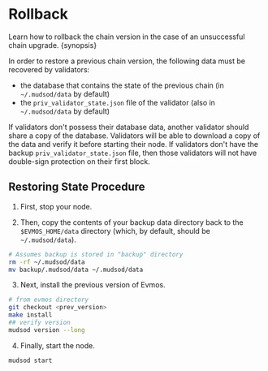 <!--
order: 6
-->

# Rollback

Learn how to rollback the chain version in the case of an unsuccessful chain upgrade. {synopsis}

In order to restore a previous chain version, the following data must be recovered by validators:

- the database that contains the state of the previous chain (in `~/.mudsod/data` by default)
- the `priv_validator_state.json` file of the validator (also in `~/.mudsod/data` by default)

If validators don't possess their database data, another validator should share a copy of the database. Validators will be able to download a copy of the data and verify it before starting their node. If validators don't have the backup `priv_validator_state.json` file, then those validators will not have double-sign protection on their first block.

## Restoring State Procedure

1. First, stop your node.

2. Then, copy the contents of your backup data directory back to the `$EVMOS_HOME/data` directory (which, by default, should be `~/.mudsod/data`).

```bash
# Assumes backup is stored in "backup" directory
rm -rf ~/.mudsod/data
mv backup/.mudsod/data ~/.mudsod/data
```

3. Next, install the previous version of Evmos.

```bash
# from evmos directory
git checkout <prev_version>
make install
## verify version
mudsod version --long
```

4. Finally, start the node.

```bash
mudsod start
```
